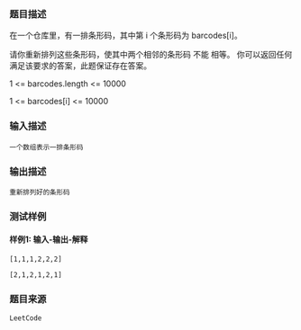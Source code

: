 ### 题目描述

在一个仓库里，有一排条形码，其中第 i 个条形码为 barcodes[i]。

请你重新排列这些条形码，使其中两个相邻的条形码 不能 相等。 你可以返回任何满足该要求的答案，此题保证存在答案。

1 <= barcodes.length <= 10000

1 <= barcodes[i] <= 10000

### 输入描述

```
一个数组表示一排条形码
```
### 输出描述

```
重新排列好的条形码
```

### 测试样例
#### 样例1: 输入-输出-解释
```
[1,1,1,2,2,2]
```
```
[2,1,2,1,2,1]
```
### 题目来源  
`LeetCode`